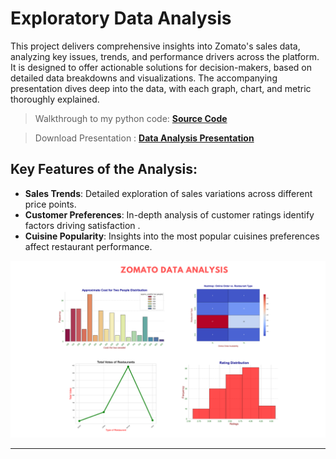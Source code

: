 # Exploratory Data Analysis
This project delivers comprehensive insights into Zomato's sales data, analyzing key issues, trends, and performance drivers across the platform. It is designed to offer actionable solutions for decision-makers, based on detailed data breakdowns and visualizations. The accompanying presentation dives deep into the data, with each graph, chart, and metric thoroughly explained.

> Walkthrough to my python code: [**Source Code**](https://github.com/ashwinx09/Zomato_data_analysis/blob/main/Zomato_data_analysis.ipynb)

> Download Presentation : [**Data Analysis Presentation**](https://github.com/ashwinx09/Zomato_data_analysis/blob/main/Zomato_DataAnalysis_Presentation.pptx)



## Key Features of the Analysis:
- **Sales Trends**: Detailed exploration of sales variations across different price points.
- **Customer Preferences**: In-depth analysis of customer ratings identify factors driving satisfaction .
- **Cuisine Popularity**: Insights into the most popular cuisines preferences affect restaurant performance.

<img src="https://github.com/ashwinx09/Zomato_data_analysis/blob/main/Description.png" alt="Graphs" />
  
---
